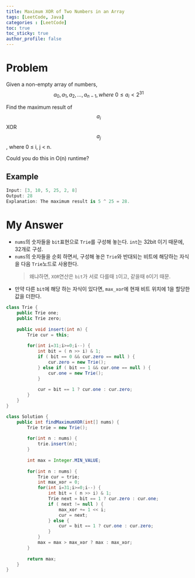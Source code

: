 ```yaml
---
title: Maximum XOR of Two Numbers in an Array
tags: [LeetCode, Java]
categories : [LeetCode]
toc: true
toc_sticky: true
author_profile: false
---
```


# Problem

Given a non-empty array of numbers, $$a_0,a_1,a_2,...,a_{n-1}, where\ 0\le a_i < 2^{31}$$

Find the maximum result of $$a_i$$ XOR $$a_j$$, where 0 ≤ i, j < n.

Could you do this in O(n) runtime?

## Example

```swift
Input: [3, 10, 5, 25, 2, 8]
Output: 28
Explanation: The maximum result is 5 ^ 25 = 28.
```

# My Answer

* `nums`의 숫자들을 `bit`표현으로 `Trie`를 구성해 놓는다. `int`는 32bit 이기 때문에, 32개로 구성.
* `nums`의 숫자들을 순회 하면서, 구성해 놓은 `Trie`와 반대되는 비트에 해당하는 자식을 다음 `Trie`노드로 사용한다.
    > 왜냐하면, `XOR`연산은 `bit`가 서로 다를때 `1`이고, 같을때 `0`이기 때문.
* 만약 다른 `bit`에 해당 하는 자식이 있다면, `max_xor`에 현재 비트 위치에 1을 할당한 값을 더한다. 
  
```java
class Trie {
    public Trie one;
    public Trie zero;
    
    public void insert(int n) {
        Trie cur = this;
        
        for(int i=31;i>=0;i--) {
            int bit = ( n >> i) & 1;
            if ( bit == 0 && cur.zero == null ) {
                cur.zero = new Trie();
            } else if ( bit == 1 && cur.one == null ) {
                cur.one = new Trie();  
            }    
            
            cur = bit == 1 ? cur.one : cur.zero;
        }
    }
}

class Solution {
    public int findMaximumXOR(int[] nums) {
        Trie trie = new Trie();
        
        for(int n : nums) {
            trie.insert(n);
        }
        
        int max = Integer.MIN_VALUE;
        
        for(int n : nums) {
            Trie cur = trie;
            int max_xor = 0;
            for(int i=31;i>=0;i--) {
                int bit = ( n >> i) & 1;
                Trie next = bit == 1 ? cur.zero : cur.one;
                if ( next != null ) {
                    max_xor += 1 << i;
                    cur = next;
                } else {
                    cur = bit == 1 ? cur.one : cur.zero;
                }                
            }
            max = max > max_xor ? max : max_xor;
        }
        
        return max;
    }
}
```

